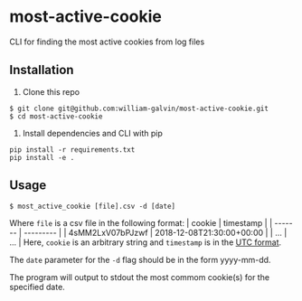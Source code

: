 # most-active-cookie
CLI for finding the most active cookies from log files

## Installation
1. Clone this repo
```
$ git clone git@github.com:william-galvin/most-active-cookie.git
$ cd most-active-cookie
```
1. Install dependencies and CLI with pip
```
pip install -r requirements.txt
pip install -e .
```

## Usage
```
$ most_active_cookie [file].csv -d [date]
```
Where `file` is a csv file in the following format:
| cookie           | timestamp |
| -------          | --------- |
| 4sMM2LxV07bPJzwf | 2018-12-08T21:30:00+00:00 |
| ...              | ...  |
Here, `cookie` is an arbitrary string and `timestamp` is in the [UTC format](https://en.wikipedia.org/wiki/ISO_8601).

The `date` parameter for the `-d` flag should be in the form yyyy-mm-dd. 

The program will output to stdout the most commom cookie(s) for the specified date.

